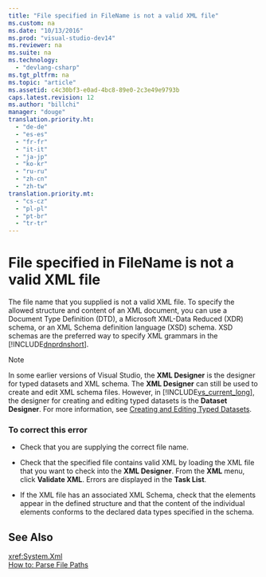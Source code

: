 ```yaml
---
title: "File specified in FileName is not a valid XML file"
ms.custom: na
ms.date: "10/13/2016"
ms.prod: "visual-studio-dev14"
ms.reviewer: na
ms.suite: na
ms.technology: 
  - "devlang-csharp"
ms.tgt_pltfrm: na
ms.topic: "article"
ms.assetid: c4c30bf3-e0ad-4bc8-89e0-2c3e49e9793b
caps.latest.revision: 12
ms.author: "billchi"
manager: "douge"
translation.priority.ht: 
  - "de-de"
  - "es-es"
  - "fr-fr"
  - "it-it"
  - "ja-jp"
  - "ko-kr"
  - "ru-ru"
  - "zh-cn"
  - "zh-tw"
translation.priority.mt: 
  - "cs-cz"
  - "pl-pl"
  - "pt-br"
  - "tr-tr"
---
```

# File specified in FileName is not a valid XML file
The file name that you supplied is not a valid XML file. To specify the allowed structure and content of an XML document, you can use a Document Type Definition (DTD), a Microsoft XML-Data Reduced (XDR) schema, or an XML Schema definition language (XSD) schema. XSD schemas are the preferred way to specify XML grammars in the [!INCLUDE[dnprdnshort](../codequality/includes/dnprdnshort_md.md)].  
  
> [!NOTE]
>  In some earlier versions of Visual Studio, the **XML Designer** is the designer for typed datasets and XML schema. The **XML Designer** can still be used to create and edit XML schema files. However, in [!INCLUDE[vs_current_long](../misc/includes/vs_current_long_md.md)], the designer for creating and editing typed datasets is the **Dataset Designer**. For more information, see [Creating and Editing Typed Datasets](../datatools/creating-and-editing-typed-datasets.md).  
  
### To correct this error  
  
-   Check that you are supplying the correct file name.  
  
-   Check that the specified file contains valid XML by loading the XML file that you want to check into the **XML Designer**. From the **XML** menu, click **Validate XML**. Errors are displayed in the **Task List**.  
  
-   If the XML file has an associated XML Schema, check that the elements appear in the defined structure and that the content of the individual elements conforms to the declared data types specified in the schema.  
  
## See Also  
 <xref:System.Xml>   
 [How to: Parse File Paths](../Topic/How%20to:%20Parse%20File%20Paths%20in%20Visual%20Basic.md)